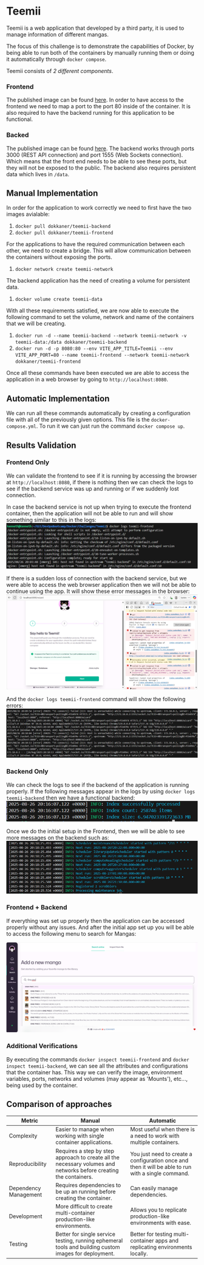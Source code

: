 # Teemii
Teemii is a web application that developed by a third party, it is used to manage information of different mangas.

The focus of this challenge is to demonstrate the capabilities of Docker, by being able to run both of the containers by manually running them or doing it automatically through `docker compose`.

Teemii consists of *2 different components*.

### Frontend
The published image can be found [here](https://hub.docker.com/r/dokkaner/teemii-frontend). In order to have access to the frontend we need to map a port to the port 80 inside of the container. It is also required to have the backend running for this application to be functional.

### Backed
The published image can be found [here](https://hub.docker.com/r/dokkaner/teemii-backend). The backend works through ports 3000 (REST API connection) and port 1555 (Web Sockets connection). Which means that the front end needs to be able to see these ports, but they will not be exposed to the public. The backend also requires persistent data which lives in `/data`.

## Manual Implementation
In order for the application to work correctly we need to first have the two images avialable:
1. `docker pull dokkaner/teemii-backend`
2. `docker pull dokkaner/teemii-frontend`

For the applications to have the required communication between each other, we need to create a bridge. This will allow communication between the containers without exposing the ports.
1. `docker network create teemii-network`

The backend application has the need of creating a volume for persistent data.
1. `docker volume create teemii-data`

With all these requirements satisfied, we are now able to execute the following command to set the volume, network and name of the containers that we will be creating.
1. `docker run -d --name teemii-backend --network teemii-network -v teemii-data:/data dokkaner/teemii-backend`
2. `docker run -d -p 8080:80 --env VITE_APP_TITLE=Teemii --env VITE_APP_PORT=80 --name teemii-frontend --network teemii-network dokkaner/teemii-frontend`

Once all these commands have been executed we are able to access the application in a web browser by going to `http://localhost:8080`.

## Automatic Implementation
We can run all these commands automatically by creating a configuration file with all of the previously given options. This file is the `docker-compose.yml`. To run it we can just run the command `docker compose up`.

## Results Validation

### Frontend Only
We can validate the frontend to see if it is running by accessing the browser at `http://localhost:8080`, if there is nothing then we can check the logs to see if the backend service was up and running or if we suddenly lost connection.

In case the backend service is not up when trying to execute the frontend container, then the application will not be able to run and will show something similar to this in the logs: 
![Debug Log](images/frontend-logs.png)

If there is a sudden loss of connection with the backend service, but we were able to access the web browser application then we will not be able to continue using the app. It will show these error messages in the browser:
![Debug Connection](images/frontend-debug.png)

And the `docker logs teemii-frontend` command will show the following errors:
![Debug Connection](images/frontend-connection-lost-logs.png)

### Backend Only
We can check the logs to see if the backend of the application is running properly. If the following messages appear in the logs by using `docker logs teemii-backend` then we have a functional backend: 
![Debug Backend](images/backend-running.png)

Once we do the initial setup in the Frontend, then we will be able to see more messages on the backend such as:
![Debug Backend](images/backend-post-setup.png)


### Frontend + Backend
If everything was set up properly then the application can be accessed properly without any issues. And after the initial app set up you will be able to access the following menu to search for Mangas:

![Manga Menu](images/website.png)

### Additional Verifications
By executing the commands `docker inspect teemii-frontend` and `docker inspect teemii-backend`, we can see all the attributes and configurations that the container has. This way we can verify the image, environment variables, ports, networks and volumes (may appear as 'Mounts'), etc..., being used by the container.

## Comparison of approaches
| Metric | Manual | Automatic |
---------|--------|------------
| Complexity | Easier to manage when working with single container applications. | Most useful when there is a need to work with multiple containers. |
|Reproducibility | Requires a step by step approach to create all the necessary volumes and networks before creating the containers. | You just need to create a configuration once and then it will be able to run with a single command. |
|Dependency Management| Requires dependencies to be up an running before creating the container. | Can easily manage dependencies. |
|Development| More difficult to create multi-container production-like environments. | Allows you to replicate production-like environments with ease.|
| Testing | Better for single service testing, running ephemeral tools and building custom images for deployment. | Better for testing multi-container apps and replicating environments locally. | 